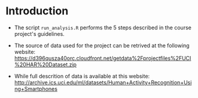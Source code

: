 # Introduction

* The script `run_analysis.R` performs the 5 steps described in the course project's guidelines.
* The source of data used for the project can be retrived at the following website: https://d396qusza40orc.cloudfront.net/getdata%2Fprojectfiles%2FUCI%20HAR%20Dataset.zip

* While full descrition of data is available at this website: http://archive.ics.uci.edu/ml/datasets/Human+Activity+Recognition+Using+Smartphones
